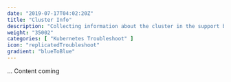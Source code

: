 ```yaml
---
date: "2019-07-17T04:02:20Z"
title: "Cluster Info"
description: "Collecting information about the cluster in the support bundle"
weight: "35002"
categories: [ "Kubernetes Troubleshoot" ]
icon: "replicatedTroubleshoot"
gradient: "blueToBlue"
---
```


... Content coming

